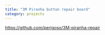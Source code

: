```yaml
---
title: "3M Piranha button repair board"
category: projects
---
```


https://github.com/perigoso/3M-piranha-repair
